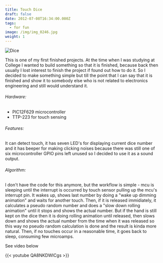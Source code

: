```yaml
---
title: Touch Dice
draft: false
date: 2012-07-08T16:34:00.000Z
tags:
  - for fun
image: /img/img_0246.jpg
weight: 1
---
```

![Dice](/img/img_0246.jpg "Dice")

This is one of my first finished projects. At the time when I was studying at College I wanted to build something so that it is finished, because back then usually I lost interest to finish the project if found out how to do it. So I decided to make something simple but till the point that I can say that it is finished and show it to somebody else who is not related to electronics engineering and still would understand it.

###### Hardware:

* PIC12F629 microcontroller
* TTP-223 for touch sensing

###### Features:

It can detect touch, it has seven LED's for displaying current dice number and it has beeper for making clicking noises because there was still one of six microcontroller GPIO pins left unused so I decided to use it as a sound output.

###### Algorithm:

I don't have the code for this anymore, but the workflow is simple - mcu is sleeping until the interrupt is occurred by touch sensor pulling up the mcu's interrupt pin. It wakes up, shows last number by doing a "wake up dimming animation" and waits for another touch. Then, if it is released immidiately, it calculates a pseudo random number and does a "slow down rolling animation" until it stops and shows the actual number. But if the hand is still kept on the dice then it is doing rolling animation until released, then slows down and shows the actual number from the time when it was released so this way no pseudo random calculation is done and the result is kinda more natural. Then, if no touches occur in a reasonable time, it goes back to sleep, consuming few microamps.

See video below

{{< youtube QA8NKDWICgs >}}